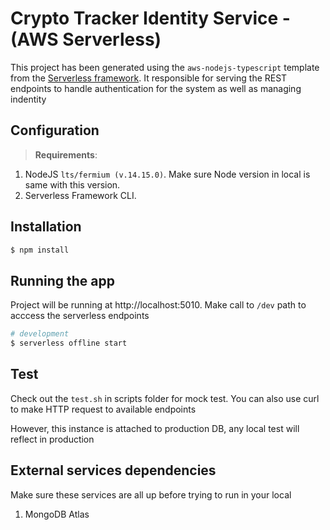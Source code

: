 # Crypto Tracker Identity Service - (AWS Serverless)

This project has been generated using the `aws-nodejs-typescript` template from the [Serverless framework](https://www.serverless.com/). It responsible for serving the REST endpoints to handle authentication for the system as well as managing indentity

## Configuration

> **Requirements**:

1. NodeJS `lts/fermium (v.14.15.0)`. Make sure Node version in local is same with this version.
2. Serverless Framework CLI.

## Installation

```bash
$ npm install
```

## Running the app

Project will be running at http://localhost:5010. Make call to `/dev` path to acccess the serverless endpoints

```bash
# development
$ serverless offline start
```

## Test

Check out the `test.sh` in scripts folder for mock test. You can also use curl to make HTTP request to available endpoints

However, this instance is attached to production DB, any local test will reflect in production

## External services dependencies

Make sure these services are all up before trying to run in your local

1. MongoDB Atlas
